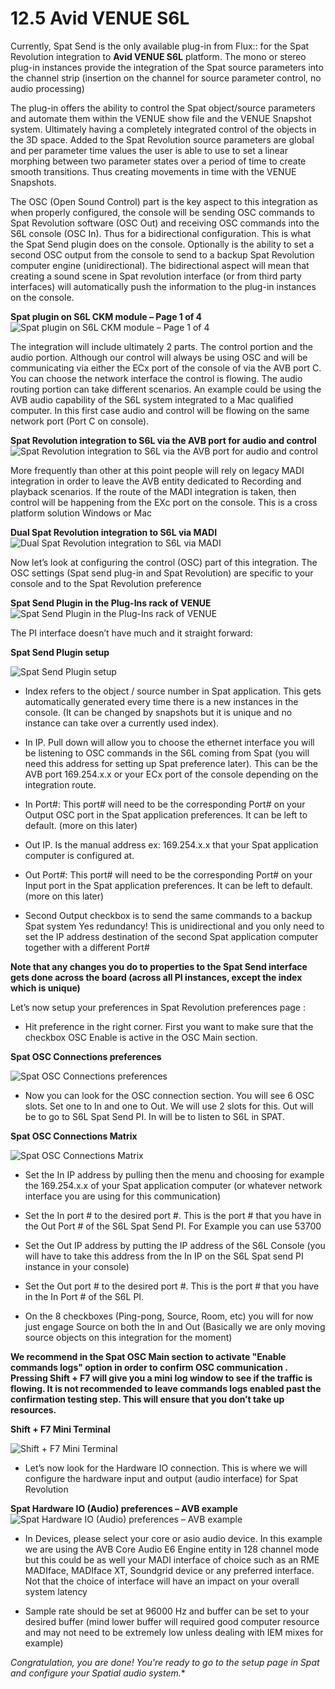 # 12.5 Avid VENUE S6L


Currently, Spat Send is the only available plug-in from Flux:: for the Spat Revolution integration to **Avid VENUE S6L** platform. The mono or stereo plug-in instances provide the integration of the Spat source parameters into the channel strip (insertion on the channel for source parameter control, no audio processing) 

The plug-in offers the ability to control the Spat object/source parameters and automate them within the VENUE show file and the VENUE Snapshot system. Ultimately having a completely integrated control of the objects in the 3D space. Added to the Spat Revolution source parameters are global and per parameter time values the user is able to use to set a linear morphing between two parameter states over a period of time to create smooth transitions. Thus creating movements in time with the VENUE Snapshots.
 
The OSC (Open Sound Control) part is the key aspect to this integration as when properly configured, the console will be sending OSC commands to Spat Revolution software (OSC Out) and receiving OSC commands into the S6L console (OSC In). Thus for a bidirectional configuration. This is what the Spat Send plugin does on the console. Optionally is the ability to set a second OSC output from the console to send to a backup Spat Revolution computer engine (unidirectional). The bidirectional aspect will mean that creating a sound scene in Spat revolution interface (or from third party interfaces) will automatically push the information to the plug-in instances on the console. 

**Spat plugin on S6L CKM module – Page 1 of 4**
![Spat plugin on S6L CKM module – Page 1 of 4](include/SpatRevolution_UserGuide_S6L_Spat_PI_CKM_1of4.png) 


The integration will include ultimately 2 parts. The control portion and the audio portion. Although our control will always be using OSC and will be communicating via either the ECx port of the console of via the AVB port C. You can choose the network interface the control is flowing. The audio routing portion can take different scenarios. An example could be using the AVB audio capability of the S6L system integrated to a Mac qualified computer. In this first case audio and control will be flowing on the same network port (Port C on console). 


**Spat Revolution integration to S6L via the AVB port for audio and control**
![Spat Revolution integration to S6L via the AVB port for audio and control](include/SpatRevolution_UserGuide_S6L_SpatRevolution_integration_AVB.png) 


 More frequently than other at this point people will rely on legacy MADI integration in order to leave the AVB entity dedicated to Recording and playback scenarios. If the route of the MADI integration is taken, then control will be happening from the EXc port on the console. This is a cross platform solution Windows or Mac

**Dual Spat Revolution integration to S6L via MADI**
![Dual Spat Revolution integration to S6L via MADI](include/SpatRevolution_UserGuide_S6L_Dual_SpatRevolution_integration_S6L_MADI.png) 



Now let’s look at configuring  the control (OSC)  part of this integration. The OSC settings (Spat send plug-in and Spat Revolution) are specific to your console and to the Spat Revolution preference

**Spat Send Plugin in the Plug-Ins rack of VENUE**
![Spat Send Plugin in the Plug-Ins rack of VENUE](include/SpatRevolution_UserGuide_S6L_SpatSendPl_PIRackVENUE.png)  

The PI interface doesn’t have much and it straight forward:
 
 **Spat Send Plugin setup**
 
![Spat Send Plugin setup](include/SpatRevolution_UserGuide_S6L_SpatSendPI_Setup.png) 	

- Index refers to the object / source number in Spat application. This gets automatically generated every time there is a new instances in the console. (It can be changed by snapshots but it is unique and no instance can take over a currently used index).

- In IP. Pull down will allow you to choose the ethernet interface you will be listening to OSC commands in the S6L coming from Spat  (you will need this address for setting up Spat preference later). This can be the AVB port 169.254.x.x or your ECx port of the console depending on the integration route.

- In Port#:  This port#  will need to be the corresponding Port# on your Output OSC port in the Spat application preferences. It can be left to default. (more on this later)

- Out IP. Is the manual address ex: 169.254.x.x that your Spat application computer is configured at.

- Out Port#: This port#  will need to be the corresponding Port# on your Input port in the Spat application preferences. It can be left to default. (more on this later)

- Second Output checkbox is to send the same commands to a backup Spat system Yes redundancy! This is unidirectional and you only need to set the IP address destination of the second Spat application computer together with a different Port#

**Note that any changes you do to properties to the Spat Send interface gets done across the board (across all PI instances, except the index which is unique)**

Let’s now setup your preferences in Spat Revolution preferences page :

- Hit preference in the right corner. First you want to make sure that the checkbox OSC Enable is active in the OSC Main section. 

**Spat OSC Connections preferences**

![Spat OSC Connections preferences](include/SpatRevolution_UserGuide_S6L_SpatOSC_Connections_preferences.png) 

- Now you can look for the OSC connection section. You will see 6 OSC slots. Set one to In and one to Out.  We will use 2 slots for this. Out will be to go to S6L Spat Send PI. In will be to listen to S6L in SPAT. 
	
**Spat OSC Connections Matrix**

![Spat OSC Connections Matrix](include/SpatRevolution_UserGuide_S6L_SpatOSC_Connections_matrix.png) 	

- Set the In IP address by pulling then the menu and choosing for example the 169.254.x.x of your Spat application computer (or whatever network interface you are using for this communication)

- Set the In port # to the desired port #. This is the port # that you have in the Out Port # of the S6L Spat Send PI. For Example you can use 53700
 
- Set the Out IP address by putting the IP address of the S6L Console (you will have to take this address from the In IP on the S6L Spat send PI instance in your console)
 
- Set the Out port # to the desired port #. This is the port # that you have in the In Port # of the S6L PI. 
 
- On the 8 checkboxes (Ping-pong, Source, Room, etc) you will for now just engage Source on both the In and Out (Basically we are only moving source objects on this integration for the moment)

**We recommend in the Spat OSC Main section to activate "Enable commands logs" option in order to confirm OSC communication . Pressing Shift + F7 will give you a mini log window to see if the traffic is flowing. It is not recommended to leave commands logs enabled past the confirmation testing step. This will ensure that you don’t take up resources.**

**Shift + F7 Mini Terminal**

![Shift + F7 Mini Terminal](include/SpatRevolution_UserGuide_S6L_Shift+F7_Terminal.png)


- Let’s now look for the  Hardware IO connection. This is where we will configure the hardware input and output (audio interface) for Spat Revolution

**Spat Hardware IO (Audio) preferences – AVB example**
![Spat Hardware IO (Audio) preferences – AVB example](include/SpatRevolution_UserGuide_S6L_Spat_HardwareIO_AVB.png)	

- In Devices, please select your core or asio audio device. In this  example we are using the AVB Core Audio E6 Engine entity in 128 channel mode but this could be as well your MADI interface of choice such as an RME MADIface, MADIface XT, Soundgrid device or any preferred interface. Not that the choice of interface will have an impact on your overall system latency
 
- Sample rate should be set at 96000 Hz and buffer can be set to your desired buffer (mind lower buffer will required good computer resource and may not need to be extremely low unless dealing with IEM mixes for example)


*Congratulation, you are done! You're ready to go to the setup page in Spat and configure your Spatial audio system.** 


## 